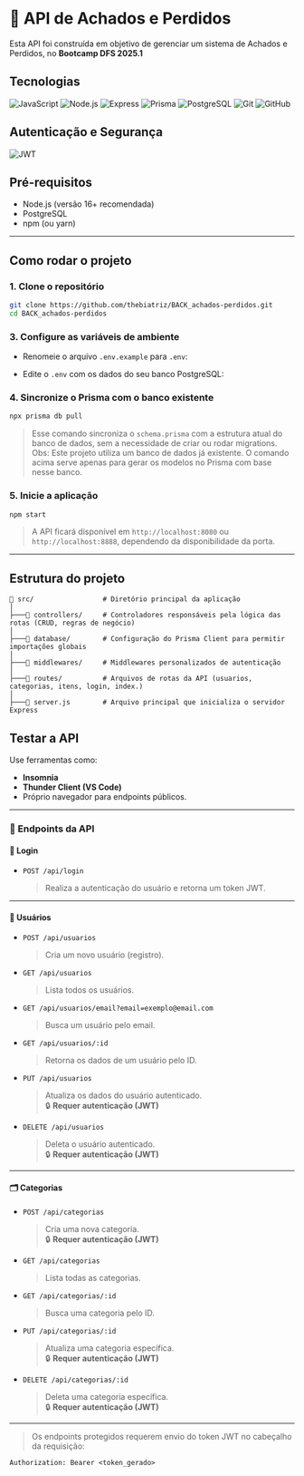 # 📘 API de Achados e Perdidos
Esta API foi construída em objetivo de gerenciar um sistema de Achados e Perdidos, no **Bootcamp DFS 2025.1** 


## Tecnologias
![JavaScript](https://img.shields.io/badge/javascript-%23F7DF1E.svg?style=for-the-badge&logo=javascript&logoColor=black)
![Node.js](https://img.shields.io/badge/node.js-%23339933.svg?style=for-the-badge&logo=node.js&logoColor=white)
![Express](https://img.shields.io/badge/express.js-%23404d59.svg?style=for-the-badge&logo=express&logoColor=white)
![Prisma](https://img.shields.io/badge/prisma-2D3748?style=for-the-badge&logo=prisma&logoColor=white)
![PostgreSQL](https://img.shields.io/badge/postgreSQL-316192?style=for-the-badge&logo=postgresql&logoColor=white)
![Git](https://img.shields.io/badge/git-%23F05033.svg?style=for-the-badge&logo=git&logoColor=white)
![GitHub](https://img.shields.io/badge/github-%23121011.svg?style=for-the-badge&logo=github&logoColor=white)

## Autenticação e Segurança
![JWT](https://img.shields.io/badge/jwt-black?style=for-the-badge&logo=JSON%20web%20tokens)

## Pré-requisitos

- Node.js (versão 16+ recomendada)
- PostgreSQL
- npm (ou yarn)

---

## Como rodar o projeto

### 1. Clone o repositório
```bash
git clone https://github.com/thebiatriz/BACK_achados-perdidos.git
cd BACK_achados-perdidos
```

### 3. Configure as variáveis de ambiente

- Renomeie o arquivo `.env.example` para `.env`:

- Edite o `.env` com os dados do seu banco PostgreSQL:

### 4. Sincronize o Prisma com o banco existente

```bash
npx prisma db pull
```

> Esse comando sincroniza o `schema.prisma` com a estrutura atual do banco de dados, sem a necessidade de criar ou rodar migrations.
Obs: Este projeto utiliza um banco de dados já existente. O comando acima serve apenas para gerar os modelos no Prisma com base nesse banco.

### 5. Inicie a aplicação

```bash
npm start
```

> A API ficará disponível em `http://localhost:8080` ou `http://localhost:8888`, dependendo da disponibilidade da porta.

---

## Estrutura do projeto 

```
📁 src/                 # Diretório principal da aplicação
│
├───📁 controllers/     # Controladores responsáveis pela lógica das rotas (CRUD, regras de negócio)
│
├───📁 database/        # Configuração do Prisma Client para permitir importações globais
│
├───📁 middlewares/     # Middlewares personalizados de autenticação
│
├───📁 routes/          # Arquivos de rotas da API (usuarios, categorias, itens, login, index.)
│
├───📄 server.js        # Arquivo principal que inicializa o servidor Express
```


## Testar a API

Use ferramentas como:
- **Insomnia**
- **Thunder Client (VS Code)**
- Próprio navegador para endpoints públicos.

---

### 📌 Endpoints da API

#### 🔐 Login
- `POST /api/login`  
  > Realiza a autenticação do usuário e retorna um token JWT.

---

#### 👤 Usuários

- `POST /api/usuarios`  
  > Cria um novo usuário (registro).

- `GET /api/usuarios`  
  > Lista todos os usuários.

- `GET /api/usuarios/email?email=exemplo@email.com`  
  > Busca um usuário pelo email.

- `GET /api/usuarios/:id`  
  > Retorna os dados de um usuário pelo ID.

- `PUT /api/usuarios`  
  > Atualiza os dados do usuário autenticado.  
  🔒 **Requer autenticação (JWT)**

- `DELETE /api/usuarios`  
  > Deleta o usuário autenticado.  
  🔒 **Requer autenticação (JWT)**

---

#### 🗂️ Categorias

- `POST /api/categorias`  
  > Cria uma nova categoria.  
  🔒 **Requer autenticação (JWT)**

- `GET /api/categorias`  
  > Lista todas as categorias.

- `GET /api/categorias/:id`  
  > Busca uma categoria pelo ID.

- `PUT /api/categorias/:id`  
  > Atualiza uma categoria específica.  
  🔒 **Requer autenticação (JWT)**

- `DELETE /api/categorias/:id`  
  > Deleta uma categoria específica.  
  🔒 **Requer autenticação (JWT)**

---

> Os endpoints protegidos requerem envio do token JWT no cabeçalho da requisição:
```http
Authorization: Bearer <token_gerado>
